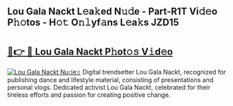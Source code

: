 ## Lou Gala Nackt L𝚎a𝚔ed N𝚞𝚍e - Part-R1T Vi𝚍𝚎o P𝚑𝚘tos - H𝚘𝚝 O𝚗𝚕yf𝚊ns L𝚎a𝚔s JZD15

# <h2><a href="http://kf1aby.oniu.top/?m=Lou+Gala+Nackt">🔗👉 🔴 Lou Gala Nackt P𝚑ot𝚘𝚜 V𝚒d𝚎o</a></h2>

[![Lou Gala Nackt Nu𝚍e𝚜](https://i.imgur.com/0qMVB7G.gif)](http://kf1aby.oniu.top/?m=Lou+Gala+Nackt)
Digital trendsetter Lou Gala Nackt, recognized for publishing dance and lifestyle material, consisting of presentations and personal vlogs. Dedicated activist Lou Gala Nackt, celebrated for their tireless efforts and passion for creating positive change.  
